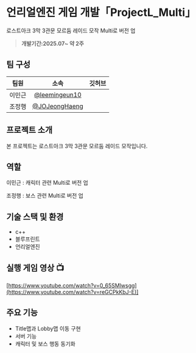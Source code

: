 # 언리얼엔진 게임 개발「ProjectL_Multi」
로스트아크 3막 3관문 모르둠 레이드 모작 Multi로 버전 업

> **개발기간:2025.07~ 약 2주**

## 팀 구성
|팀원|소속|깃허브|
|:---:|:---:|:---:|
|이민근|[@leemingeun10](https://github.com/leemingeun10)|
|조정행|[@JOJeongHaeng](https://github.com/JOJeongHaeng)|


## 프로젝트 소개

본 프로젝트는 로스트아크 3막 3관문 모르둠 레이드 모작입니다.

## 역할

이민근 : 캐릭터 관련 Multi로 버전 업

조정행 : 보스 관련 Multi로 버전 업

## 기술 스택 및 환경
- c++
- 블루프린트
- 언리얼엔진 


## 실행 게임 영상 📺
[https://www.youtube.com/watch?v=0_65SMlwsgg](https://www.youtube.com/watch?v=reGCPkKbJ-E)]

## 주요 기능

- Title맵과 Lobby맵 이동 구현
- 서버 기능
- 캐릭터 및 보스 행동 동기화
